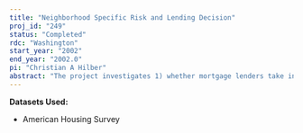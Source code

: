 ```yaml
---
title: "Neighborhood Specific Risk and Lending Decision"
proj_id: "249"
status: "Completed"
rdc: "Washington"
start_year: "2002"
end_year: "2002.0"
pi: "Christian A Hilber"
abstract: "The project investigates 1) whether mortgage lenders take into account neighborhood risk when they decide whether to grant or deny a credit, and 2) whether neighborhood risk thereby affects homeownership decisions.  These hypotheses can be tested using a direct measure for neighborhood specific risk from Hilber (2001) and using census-track specific mortgage lending decision data (HMDA-data) and data from the AHS that discloses the census-track of a housing unit.  We can also test whether mortgage lending denials or portfolio diversification considerations are the main reason for why neighborhood risk affects the homeownership decision."
---
```


**Datasets Used:**

  - American Housing Survey 

